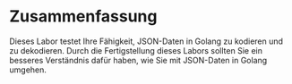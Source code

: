 # Zusammenfassung

Dieses Labor testet Ihre Fähigkeit, JSON-Daten in Golang zu kodieren und zu dekodieren. Durch die Fertigstellung dieses Labors sollten Sie ein besseres Verständnis dafür haben, wie Sie mit JSON-Daten in Golang umgehen.
